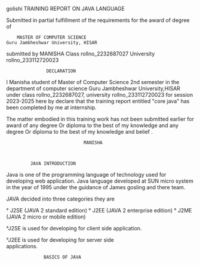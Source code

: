 golishi TRAINING REPORT ON JAVA LANGUAGE

Submitted in partial fulfillment of the requirements for the award of  degree of
    
        MASTER OF COMPUTER SCIENCE
    Guru Jambheshwar University, HISAR
  

submitted by
MANISHA
Class rollno_2232687027
University rollno_233112720023
     

                   DECLARATION
 
I Manisha student of Master of Computer Science 2nd semester in the department of computer science Guru Jambheshwar University,HISAR under class rollno_2232687027, university rollno_233112720023 for session 2023-2025 here by declare that the training report entitled "core java" has been completed by me at internship. 


The matter embodied in this training work has not been submitted earlier for award of any degree Or diploma to the best of my knowledge and any degree Or diploma to the best of my knowledge and belief . 

   
                                 MANISHA
    


             JAVA INTRODUCTION
  

Java is one of the programming language of technology used for developing web application.  Java language developed at SUN micro system in the year of 1995 under the guidance of James gosling and there team. 

JAVA decided into three categories they are

° J2SE (JAVA 2 standard edition) 
° J2EE (JAVA 2 enterprise edition) 
° J2ME (JAVA 2 micro or mobile edition) 
  

  °J2SE is used for developing for client side
    application. 
   
  °J2EE is used for developing for server side  
   applications. 
   


                  BASICS OF JAVA 




